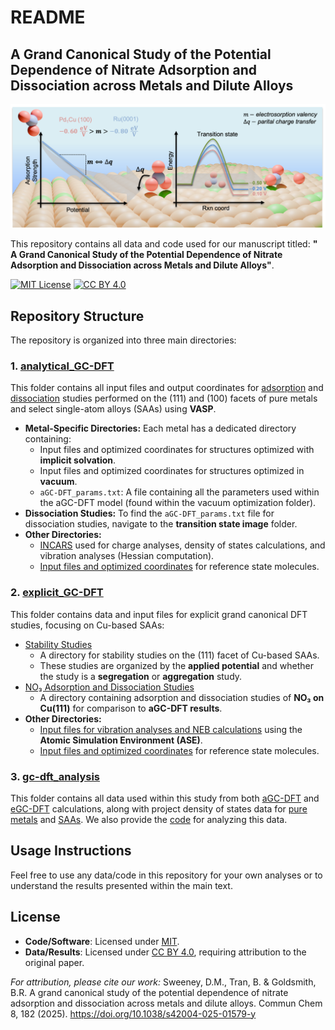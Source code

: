 # README

## A Grand Canonical Study of the Potential Dependence of Nitrate Adsorption and Dissociation across Metals and Dilute Alloys

![Graphical Abstract](ga.png)

This repository contains all data and code used for our manuscript titled: **" A Grand Canonical Study of the Potential Dependence of Nitrate Adsorption and Dissociation across Metals and Dilute Alloys"**.

[![MIT License](https://img.shields.io/badge/Code-MIT-green.svg)](./LICENSE-CODE)
[![CC BY 4.0](https://img.shields.io/badge/Data-CC_BY_4.0-blue.svg)](./LICENSE-DATA)

## Repository Structure

The repository is organized into three main directories:

### 1. [analytical_GC-DFT](./analytical_GC-DFT/)
This folder contains all input files and output coordinates for [adsorption](./analytical_GC-DFT/adsorption) and [dissociation](./analytical_GC-DFT/dissociation) studies performed on the (111) and (100) facets of pure metals and select single-atom alloys (SAAs) using **VASP**. 

- **Metal-Specific Directories:** Each metal has a dedicated directory containing:
  - Input files and optimized coordinates for structures optimized with **implicit solvation**.
  - Input files and optimized coordinates for structures optimized in **vacuum**.
  - `aGC-DFT_params.txt`: A file containing all the parameters used within the aGC-DFT model (found within the vacuum optimization folder).
- **Dissociation Studies:** To find the `aGC-DFT_params.txt` file for dissociation studies, navigate to the **transition state image** folder.
- **Other Directories:**
  - [INCARS](./analytical_GC-DFT/incars_4_analysis/) used for charge analyses, density of states calculations, and vibration analyses (Hessian computation).
  - [Input files and optimized coordinates](./analytical_GC-DFT/molecules/) for reference state molecules.

### 2. [explicit_GC-DFT](./explicit_GC-DFT)
This folder contains data and input files for explicit grand canonical DFT studies, focusing on Cu-based SAAs:

- [Stability Studies](./explicit_GC-DFT/stability/111/)
  - A directory for stability studies on the (111) facet of Cu-based SAAs.
  - These studies are organized by the **applied potential** and whether the study is a **segregation** or **aggregation** study.
- [NO₃ Adsorption and Dissociation Studies](./explicit_GC-DFT/cu_111_studies)
  - A directory containing adsorption and dissociation studies of **NO₃ on Cu(111)** for comparison to **aGC-DFT results**.
- **Other Directories:**
  - [Input files for vibration analyses and NEB calculations](./explicit_GC-DFT/ase-jdftx_inputs) using the **Atomic Simulation Environment (ASE)**.
  - [Input files and optimized coordinates](./explicit_GC-DFT/molecules) for reference state molecules.

### 3. [gc-dft_analysis](./analytical_GC-DFT)
This folder contains all data used within this study from both [aGC-DFT](./gc-dft_analysis/data/aGC-DFT_data.csv) and [eGC-DFT](./gc-dft_analysis/data/jdftx_data.csv) calculations, along with project density of states data for [pure metals](./gc-dft_analysis/data/pure_dos/) and [SAAs](./gc-dft_analysis/data/pure_dos/). We also provide the [code](./gc-dft_analysis/GC-DFT_analysis.ipynb) for analyzing this data. 


## Usage Instructions
Feel free to use any data/code in this repository for your own analyses or to understand the results presented within the main text. 

## License  
- **Code/Software**: Licensed under [MIT](./LICENSE-CODE).  
- **Data/Results**: Licensed under [CC BY 4.0](./LICENSE-DATA), requiring attribution to the original paper.  

*For attribution, please cite our work:*
Sweeney, D.M., Tran, B. & Goldsmith, B.R. A grand canonical study of the potential dependence of nitrate adsorption and dissociation across metals and dilute alloys. Commun Chem 8, 182 (2025). https://doi.org/10.1038/s42004-025-01579-y
